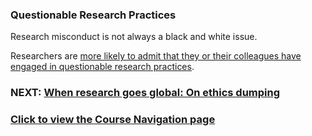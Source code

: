 ### Questionable Research Practices

Research misconduct is not always a black and white issue.

Researchers are [more likely to admit that they or their colleagues have engaged in questionable research practices](https://journals.plos.org/plosone/article?id=10.1371/journal.pone.0005738).

### NEXT: [When research goes global: On ethics dumping](integrity-global.md)
### [Click to view the Course Navigation page](toc.md)
